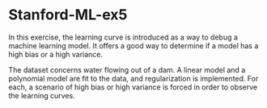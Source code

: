 # Stanford-ML-ex5

In this exercise, the learning curve is introduced as a way to debug a machine learning model. It offers a good way to determine if a model has a high bias or a high variance.

The dataset concerns water flowing out of a dam. A linear model and a polynomial model are fit to the data, and regularization is implemented. For each, a scenario of high bias or high variance is forced in order to observe the learning curves.
